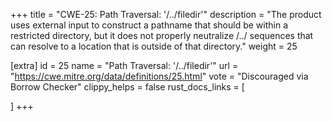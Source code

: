 +++
title = "CWE-25: Path Traversal: '/../filedir'"
description	= "The product uses external input to construct a pathname that should be within a restricted directory, but it does not properly neutralize /../ sequences that can resolve to a location that is outside of that directory."
weight = 25

[extra]
id = 25
name = "Path Traversal: '/../filedir'"
url = "https://cwe.mitre.org/data/definitions/25.html"
vote = "Discouraged via Borrow Checker"
clippy_helps = false
rust_docs_links = [
	
]
+++

